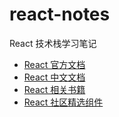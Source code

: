 # react-notes

React 技术栈学习笔记

- [React 官方文档](https://reactjs.org/)
- [React 中文文档](https://zh-hans.reactjs.org/)
- [React 相关书籍](./React-Books.md)
- [React 社区精选组件](./Awesome-React.md)

